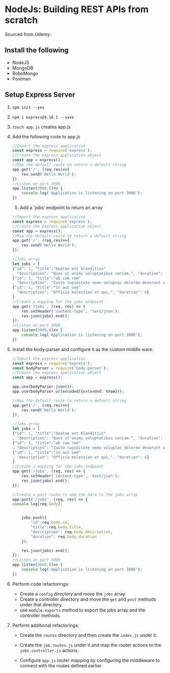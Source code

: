 # NodeJs: Building REST APIs from scratch

Sourced from Udemy:

## Install the following

* NodeJS
* MongoDB
* RoboMongo
* Postman

## Setup Express Server

1. `npm init --yes`
2. `npm i express@4.16.1 --save`
3. `touch app.js` creates app.js
4. Add the following code to app.js

    ```javascript
    //Import the express application
    const express = require('express');
    //Create the express application object
    const app = express();
    //Map the default route to return a default string
    app.get('/', (req,res)=>{
        res.send('Hello World');
    })
    //Listen on port 3000
    app.listen(3000,()=> {
        console.log('Application is listening on port 3000');
    })
    ```

    5. Add a 'jobs' endpoint to return an array

    ```javascript
    //Import the express application
    const express = require('express');
    //Create the express application object
    const app = express();
    //Map the default route to return a default string
    app.get('/', (req,res)=>{
        res.send('Hello World');
    });

    //Jobs array
    let jobs = [
    {"id": 1, "title":"beatae est blanditiis"
    , "description": "Quos ut animi voluptatibus veniam.", "duration": 3},
    {"id": 1, "title":"ab cum rem"
    , "description": "Iusto cupiditate nemo voluptas dolorem deserunt suscipit commodi qui.", "duration": 4},
    {"id": 1, "title":"in aut sed"
    , "description": "Officia molestiae et qui.", "duration": 6}
    ]
    //Create a mapping for the jobs endpoint
    app.get('/jobs', (req, res) => {
        res.setHeader('content-type', 'text/json');
        res.json(jobs).end();
    });
    //Listen on port 3000
    app.listen(3000,()=> {
        console.log('Application is listening on port 3000');
    })
    ```

5. Install the body-parser and configure it as the custom middle ware.

    ```javascript
    //Import the express application
    const express = require('express');
    const bodyParser = require('body-parser');
    //Create the express application object
    const app = express();

    app.use(bodyParser.json());
    app.use(bodyParser.urlencoded({extended: true}));

    //Map the default route to return a default string
    app.get('/', (req,res)=>{
        res.send('Hello World');
    });

    //Jobs array
    let jobs = [
    {"id": 1, "title":"beatae est blanditiis"
    , "description": "Quos ut animi voluptatibus veniam.", "duration": 3},
    {"id": 1, "title":"ab cum rem"
    , "description": "Iusto cupiditate nemo voluptas dolorem deserunt suscipit commodi qui.", "duration": 4},
    {"id": 1, "title":"in aut sed"
    , "description": "Officia molestiae et qui.", "duration": 6}
    ]
    //Create a mapping for the jobs endpoint
    app.get('/jobs', (req, res) => {
        res.setHeader('content-type', 'text/json');
        res.json(jobs).end();
    });

    //Create a post route to add the data to the jobs array
    app.post('/jobs', (req, res) => {
    console.log(req.body);


        jobs.push({
            "id":req.body.id,
            "title":req.body.title,
            "description": req.body.description,
            "duration": req.body.duration
        });

        res.json(jobs).end();
    });
    //Listen on port 3000
    app.listen(3000,()=> {
        console.log('Application is listening on port 3000');
    })
    ```

6. Perform code refactorings:

    * Create a `config` directory and move the `jobs` array.
    * Create a controller directory and move the `get` and `post` methods under that directory.
    * use `module.exports` method to export the jobs array and the controller methods.

7. Perform additional refactorings:

    * Create the `routes` directory and then create the `index.js` under it.
    * Create the `job.routes.js` under it and map the router actions to the `jobs.controller.js` actions.

    * Configure `app.js` router mapping by configuring the middleware to connect with the routes defined earlier.  